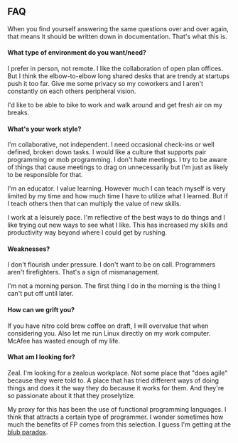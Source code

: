 ## FAQ

When you find yourself answering the same questions over and over again, that means it should be written down in documentation. That's what this is.

#### What type of environment do you want/need?

I prefer in person, not remote. I like the collaboration of open plan offices. But I think the elbow-to-elbow long shared desks that are trendy at startups push it too far. Give me some privacy so my coworkers and I aren't constantly on each others peripheral vision.

I'd like to be able to bike to work and walk around and get fresh air on my breaks.

#### What's your work style?

I'm collaborative, not independent. I need occasional check-ins or well defined, broken down tasks. I would like a culture that supports pair programming or mob programming. I don't hate meetings. I try to be aware of things that cause meetings to drag on unnecessarily but I'm just as likely to be responsible for that.

I'm an educator. I value learning. However much I can teach myself is very limited by my time and how much time I have to utilize what I learned. But if I teach others then that can multiply the value of new skills.

I work at a leisurely pace. I'm reflective of the best ways to do things and I like trying out new ways to see what I like. This has increased my skills and productivity way beyond where I could get by rushing.

#### Weaknesses?

I don't flourish under pressure. I don't want to be on call. Programmers aren't firefighters. That's a sign of mismanagement.

I'm not a morning person. The first thing I do in the morning is the thing I can't put off until later.

#### How can we grift you?

If you have nitro cold brew coffee on draft, I will overvalue that when considering you. Also let me run Linux directly on my work computer. McAfee has wasted enough of my life.

#### What am I looking for?

Zeal. I'm looking for a zealous workplace. Not some place that "does agile" because they were told to.  A place that has tried different ways of doing things and does it the way they do because it works for them. And they're so passionate about it that they proselytize.

My proxy for this has been the use of functional programming languages. I think that attracts a certain type of programmer. I wonder sometimes how much the benefits of FP comes from this selection. I guess I'm getting at the [blub paradox](http://www.paulgraham.com/avg.html).
